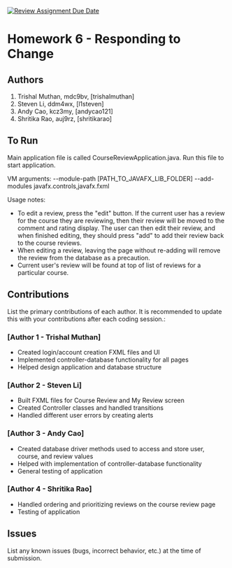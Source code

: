 [![Review Assignment Due Date](https://classroom.github.com/assets/deadline-readme-button-24ddc0f5d75046c5622901739e7c5dd533143b0c8e959d652212380cedb1ea36.svg)](https://classroom.github.com/a/DC1SF4uZ)
# Homework 6 - Responding to Change

## Authors
1) Trishal Muthan, mdc9bv, [trishalmuthan]
2) Steven Li, ddm4wx, [l1steven]
3) Andy Cao, kcz3my, [andycao121]
4) Shritika Rao, auj9rz, [shritikarao]

## To Run

Main application file is called CourseReviewApplication.java. Run this file to start application. 

VM arguments: --module-path [PATH_TO_JAVAFX_LIB_FOLDER] --add-modules javafx.controls,javafx.fxml

Usage notes: 
- To edit a review, press the "edit" button. If the current user has a review for the course they are reviewing, then their review will be moved to the comment and rating display. The user can then edit their review, and when finished editing, they should press "add" to add their review back to the course reviews.
- When editing a review, leaving the page without re-adding will remove the review from the database as a precaution.
- Current user's review will be found at top of list of reviews for a particular course.

## Contributions

List the primary contributions of each author. It is recommended to update this with your contributions after each coding session.:

### [Author 1 - Trishal Muthan]

* Created login/account creation FXML files and UI
* Implemented controller-database functionality for all pages
* Helped design application and database structure

### [Author 2 - Steven Li]

* Built FXML files for Course Review and My Review screen
* Created Controller classes and handled transitions
* Handled different user errors by creating alerts

### [Author 3 - Andy Cao]

* Created database driver methods used to access and store user, course, and review values
* Helped with implementation of controller-database functionality
* General testing of application

### [Author 4 - Shritika Rao]

* Handled ordering and prioritizing reviews on the course review page
* Testing of application

## Issues

List any known issues (bugs, incorrect behavior, etc.) at the time of submission.
